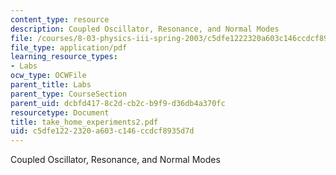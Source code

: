 ```yaml
---
content_type: resource
description: Coupled Oscillator, Resonance, and Normal Modes
file: /courses/8-03-physics-iii-spring-2003/c5dfe1222320a603c146ccdcf8935d7d_take_home_experiments2.pdf
file_type: application/pdf
learning_resource_types:
- Labs
ocw_type: OCWFile
parent_title: Labs
parent_type: CourseSection
parent_uid: dcbfd417-8c2d-cb2c-b9f9-d36db4a370fc
resourcetype: Document
title: take_home_experiments2.pdf
uid: c5dfe122-2320-a603-c146-ccdcf8935d7d
---
```

Coupled Oscillator, Resonance, and Normal Modes

